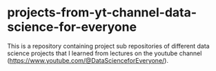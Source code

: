 # projects-from-yt-channel-data-science-for-everyone
This is a repository containing project sub repositories of different data science projects  that I learned from lectures on the youtube channel (https://www.youtube.com/@DataScienceforEveryone/). 
